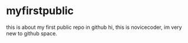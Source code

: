 # myfirstpublic
this is about my first public repo in github
hi, this is novicecoder, im very new to github space.
